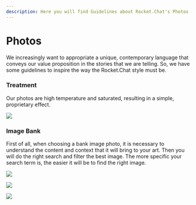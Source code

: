 ```yaml
---
description: Here you will find Guidelines about Rocket.Chat's Photos
---
```


# Photos

We increasingly want to appropriate a unique, contemporary language that conveys our value proposition in the stories that we are telling. So, we have some guidelines to inspire the way the Rocket.Chat style must be.

### Treatment

Our photos are high temperature and saturated, resulting in a simple, proprietary effect.

![](../../.gitbook/assets/01\_photo.jpg)

### Image Bank

First of all, when choosing a bank image photo, it is necessary to understand the content and context that it will bring to your art. Then you will do the right search and filter the best image. The more specific your search term is, the easier it will be to find the right image.

![](../../.gitbook/assets/02\_photo.jpg)

![](../../.gitbook/assets/03\_photo.jpg)

![](../../.gitbook/assets/04\_photo.jpg)
